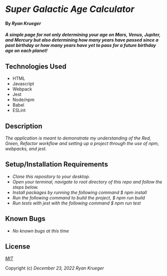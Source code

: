 # _Super Galactic Age Calculator_

#### By _**Ryan Krueger**_

#### _A simple page for not only determining your age on Mars, Venus, Jupiter, and Mercury but also determining how many years have passed since a past birthday or how many years have yet to pass for a future birthday age on each planet!_

## Technologies Used

* HTML
* Javascript
* Webpack
* Jest
* Node/npm
* Babel
* ESLint

## Description

_The application is meant to demonstrate my understanding of the Red, Green, Refactor workflow and setting up a project through the use of npm, webpacks, and jest._

## Setup/Installation Requirements

* _Clone this repository to your desktop._
* _Open your terminal, navigate to root directory of this repo and follow the steps below._
* _Install packages by running the following command $ npm install_
* _Run the following command to build the project, $ npm run build_
* _Run tests with jest with the following command $ npm run test_

## Known Bugs

* _No known bugs at this time_


## License

_[MIT](https://choosealicense.com/licenses/mit/)_

Copyright (c) _December 23, 2022_ _Ryan Krueger_